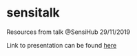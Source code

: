# sensitalk
Resources from talk @SensiHub 29/11/2019

Link to presentation can be found <a href='https://docs.google.com/presentation/d/1-nZfih-_Nx2DnEHlPxYiP3N7aDOdE8HnVFpWWuxDL2w/edit?usp=sharing'>here</a>
